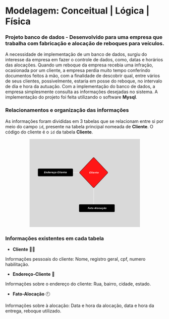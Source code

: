 # Modelagem: Conceitual | Lógica | Física

### Projeto banco de dados - Desenvolvido para uma empresa que trabalha com fabricação e alocação de reboques para veículos.
A necessidade de implementação de um banco de dados, surgiu do interesse da empresa
em fazer o controle de dados, como, datas e horários das alocações. 
Quando um reboque da empresa recebia uma infração, ocasionada por um
cliente, a empresa perdia muito tempo conferindo documentos feitos à mão, com a finalidade de descobrir qual, entre vários de seus clientes, possivelmente, estaria em posse do reboque, no intervalo de dia e hora da autuação. Com a implementação do banco de dados, a empresa simplesmente consulta as informações desejadas no sistema. A implementação do projeto foi feita utilizando o software **Mysql**. 

### Relacionamentos e organização das informações
As informações foram divididas em 3 tabelas que se relacionam entre si por meio do campo `id`, presente na tabela principal nomeada de **Cliente**. O código do cliente é o `id` da tabela **Cliente**.

<p align="center">
  <img src="https://github.com/Mat3usCod3/Modelagem-Conceitual-Logica-Fisica/blob/main/Flowchart2.png?raw=true" width="350" height="280" />
</p>


### Informações existentes em cada tabela


+ **Cliente** 🙎‍♂️

Informações pessoais do cliente: Nome, registro geral, cpf, numero habilitação.

+ **Endereço-Cliente** 🏡

Informações sobre o endereço do cliente: Rua, bairro, cidade, estado.

+ **Fato-Alocação** 🕘

Informações sobre à alocação: Data e hora da alocação, data e hora da entrega, reboque utilizado.


